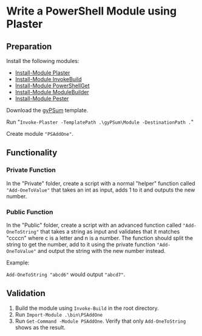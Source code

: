 # Write a PowerShell Module using Plaster

## Preparation

Install the following modules:

- [Install-Module Plaster](https://github.com/PowerShell/Plaster)
- [Install-Module InvokeBuild](https://github.com/nightroman/Invoke-Build)
- [Install-Module PowerShellGet](https://docs.microsoft.com/en-us/powershell/module/powershellget)
- [Install-Module ModuleBuilder](https://github.com/PoshCode/ModuleBuilder)
- [Install-Module Pester](https://github.com/pester/Pester)

Download the [gyPSum](https://github.com/SimonWahlin/gyPSum) template.

Run "`Invoke-Plaster -TemplatePath .\gyPSum\Module -DestinationPath .`"

Create module `"PSAddOne"`.

## Functionality

### Private Function
In the "Private" folder, create a script with a normal "helper" function called `"Add-OneToValue"` that takes an int as input, adds 1 to it and outputs the new number.

### Public Function
In the "Public" folder, create a script with an advanced function called `"Add-OneToString"` that takes a string as input and validates that it matches "ccccn" where c is a letter and n is a number. The function should split the string to get the number, add to it using the private function `"Add-OneToValue"` and output the string with the new number instead.

Example:

`Add-OneToString "abcd6"` would output `"abcd7"`.

## Validation

1. Build the module using `Invoke-Build` in the root directory.
2. Run `Import-Module .\bin\PSAddOne`
3. Run `Get-Command -Module PSAddOne`. Verify that only `Add-OneToString` shows as the result.
